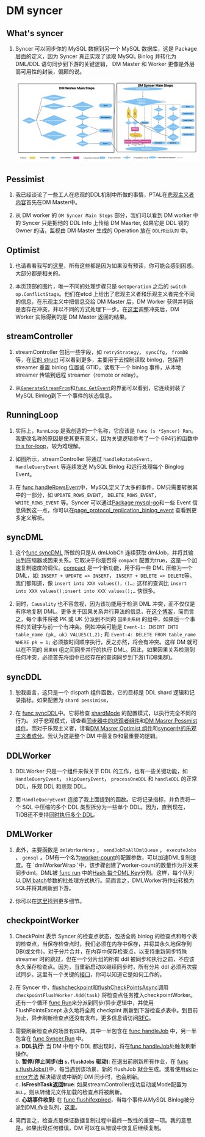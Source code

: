 # DM syncer

## What's syncer

1. Syncer 可以同步你的 MySQL 数据到另一个 MySQL 数据库，这是 Package 层面的定义，因为 Syncer 真正实现了读取 MySQL Binlog 并转化为 DML/DDL 语句同步到下游的关键逻辑， DM Master 和 Worker 更像是外层高可用性的封装，偏颇的说。

    ![DM_Worker_Components](../../../../../images/tidb/05TiDB-EcosystematicTools/5-4DM/03-DM_Worker_Components.jpeg)

## Pessimist

1. 我已经谈论了一些工人在悲观的DDL机制中所做的事情，PTAL在[悲观主义者内容](./03TiDB-DM%20Master.md)首先在DM Master中。

2. 从 DM worker 的 `DM Syncer Main Steps` 部分，我们可以看到 DM worker 中的 Syncer 只是把他的 DDL Info 上传给 DM Masrter, 如果它是 DDL 锁的 Owner 的话，监视由 DM Master 生成的 Operation 放在 `DDL作业队列` 中。

## Optimist

1. 也请看看我写的[这里](../5-4DM/03TiDB-DM%20Master.md)，所有这些都是因为如果没有预读，你可能会感到困惑。大部分都是相关的。

2. 本页顶部的图片，唯一不同的处理步骤只是 `GetOperation` 之后的 `switch op.ConflictStage`。他们在etcd 上给出了悲观主义者和乐观主义者完全不同的信息，在乐观主义中把信息交给 DM Master 后，DM Worker 获得并判断是否存在冲突，并以不同的方式处理下一步。在[这里](https://github.com/pingcap/tiflow/blob/c65e2b72198de10319008b31dcf13d51509ccfde/dm/syncer/ddl.go#L883)调整冲突后，DM Worker 实际得到的是 DM Master 返回的结果。

## streamController

1. streamController 包括一些字段，如 `retryStrategy`，  `syncCfg`，  `fromDB` 等，在[它的 struct](https://github.com/pingcap/tiflow/blob/c65e2b72198de10319008b31dcf13d51509ccfde/dm/syncer/binlogstream/streamer_controller.go#L131) 可以看到更多，主要用于去控制读取 binlog，包括将streamer 重置 binlog 位置或 GTID，读取下一个 binlog 事件，从本地 streamer 传输到远程 streamer（remote or relay）。

2. 从[`GenerateStreamFrom`](https://github.com/pingcap/tiflow/blob/c65e2b72198de10319008b31dcf13d51509ccfde/dm/syncer/binlogstream/streamer_controller.go#L54-L83)和[`func GetEvent`](https://github.com/pingcap/tiflow/blob/c65e2b72198de10319008b31dcf13d51509ccfde/dm/syncer/binlogstream/streamer_controller.go#L337)的界面可以看到，它连续封装了MySQL Binlog到下一个事件的状态信息。

## RunningLoop

1. 实际上，`RunnLoop` 是我创造的一个名称，它应该是 `func (s *Syncer) Run`。我更改名称的原因是使其更有意义，因为关键逻辑参考了一个 694行的函数中 [this for-loop](https://github.com/pingcap/tiflow/blob/c65e2b72198de10319008b31dcf13d51509ccfde/dm/syncer/syncer.go#L1968-L1969)，较为难理解。

2. 如图所示，streamController 将通过 `handleRotateEvent`， `HandleQueryEvent` 等连续发送 MySQL Binlog 和运行处理每个 Binglog Event。

3. 在 [func handleRowsEvent](https://github.com/pingcap/tiflow/blob/c65e2b72198de10319008b31dcf13d51509ccfde/dm/syncer/syncer.go#L2535)中，MySQL定义了太多的事件，DM只需要转换其中的一部分，如 `UPDATE_ROWS_EVENT`， `DELETE_ROWS_EVENT`，`WRITE_ROWS_EVENT` 等。Syncer 可以通过[Package mysql-go](https://github.com/go-mysql-org/go-mysql)和一些 Event 信息做到这一点，你可以在[page_protocol_replication_binlog_event](https://dev.mysql.com/doc/dev/mysql-server/latest/page_protocol_replication_binlog_event.html) 查看到更多定义解析。

## syncDML

1. 这个[func syncDML](https://github.com/pingcap/tiflow/blob/c65e2b72198de10319008b31dcf13d51509ccfde/dm/syncer/syncer.go#L1534) 所做的只是从 dmlJobCh 连续获取 dmlJob，并将其输出到压缩器或因果关系。它取决于你是否将 `compact` 配置为true，这是一个加速复制速度的调优。[compact](https://docs.pingcap.com/zh/tidb/stable/dm-dml-replication-logic#compactor) 是一个新功能，用于将一些 DML 压缩为一个 DML，如: `INSERT + UPDATE => INSERT`， `INSERT + DELETE => DELETE`等。我们都知道，像 `insert into XXX values()，()…;` 这样的查询比 `insert into XXX values();insert into XXX values();…` 快很多。

2. 同时，`Causality` 也不容忽视，因为该功能用于检测 DML 冲突，而不仅仅是有序地复制 DML。更多关于因果关系并行算法的信息，在[这个博客](https://cn.pingcap.com/blog/tidb-binlog-source-code-reading-8#%E5%B9%B6%E8%A1%8C%E6%89%A7%E8%A1%8CDML)，简而言之，每个事件将被 PK 或 UK 分派到不同的  `因果关系树`  的组中，如果后一个事件的关键字与前一个有冲突。例如冲突可能是 `Event-1: INSERT INTO table_name (pk, uk) VALUES(1,2);` 和 `Event-4: DELETE FROM table_name WHERE pk = 1;` 必须按时间顺序执行，反之亦然，将会有冲突。这样 DM 就可以在不同的  `因果树`  组之间同步并行的执行 DML。因此，如果因果关系检测到任何冲突，必须首先将组中已经存在的查询同步到下游(TiDB集群)。

## syncDDL

1. 恕我直言，这只是一个 dispath 组件函数，它的目标是 DDL shard 逻辑和记录指标。如果配置为 `shard pessimism`，

2. 在 [func syncDDL](https://github.com/pingcap/tiflow/blob/c65e2b72198de10319008b31dcf13d51509ccfde/dm/syncer/syncer.go#L1356)中。它将检查 [shardMode](https://docs.pingcap.com/tidb/stable/dm-shard-merge#configure-parameters) 的配置模式，以执行完全不同的行为。 对于悲观模式，请查看[同步器中的悲观者组件](#pessimist)和[DM Masrer Pessmist 组件](./03TiDB-DM%20Master.md)。而对于乐观主义者，请看[DM Masrer Optimist 组件](./03TiDB-DM%20Master.md)和[syncer中的乐观主义者成分](#optimist)。我认为这是整个 DM 中最复杂和最重要的逻辑。

## DDLWorker

1. DDLWorker 只是一个组件来做关于 DDL 的工作，也有一些关键功能，如 `HandleQueryEvent`， `skipQueryEvent`， `processOneDDL` 和 `handleDDL` 的正常 DDL，乐观 DDL 和悲观 DDL。

2. 而 `HandleQueryEvent` 连接了我上面提到的函数。它将记录指标，并负责将一个 SQL 中压缩的多个 DDL 类型拆分为一些单个 DDL。因为，直到现在，TiDB还不支持[同时执行多个 DDL](https://docs.pingcap.com/tidb/stable/dm-faq#if-a-statement-executed-upstream-contains-multiple-ddl-operations-does-dm-support-such-migration)。

## DMLWorker

1. 此外，主要函数是 `dmlWorkerWrap` ， `sendJobToAllDmlQueue` ， `executeJobs` ， `gensql` 。DM有一个名为[worker-count](https://docs.pingcap.com/zh/tidb/stable/dm-tune-configuration#worker-count)的配置参数，可以加速DML复制速度。在 `dmlWorkerWrap '中，该步骤创建了worker-count的数量作为并发来同步dml。DML被 [func run](https://github.com/pingcap/tiflow/blob/c65e2b72198de10319008b31dcf13d51509ccfde/dm/syncer/dml_worker.go#L101) 中的[Hash 每个DML Key](https://github.com/pingcap/tiflow/blob/c65e2b72198de10319008b31dcf13d51509ccfde/dm/syncer/dml_worker.go#L138)分割。这样，每个队列以 [DM batch](https://docs.pingcap.com/tidb/stable/dm-tune-configuration#batch)参数的批处理方式执行。简而言之，DMLWorker将作业转换为SQL并将其刷新到下游。

2. 你可以在[这里](https://github.com/pingcap/tiflow/blob/c65e2b72198de10319008b31dcf13d51509ccfde/dm/syncer/dml_worker.go#L33)找到更多细节。

## checkpointWorker

1. CheckPoint 表示 Syncer 的检查点状态，包括全局 binlog 的检查点和每个表的检查点，当保存检查点时，我们必须在内存中保存，并将其永久地保存到 DB(或文件)。对于分片合并，在内存中保存检查点，以支持重新同步特殊streamer 时的跳过，但在一个分片组的所有 ddl 被同步和执行之前，不应该永久保存检查点。因为，当重新启动以继续同步时，所有分片 ddl 必须再次尝试同步。这里有一个关键的[接口](https://github.com/pingcap/tiflow/blob/c65e2b72198de10319008b31dcf13d51509ccfde/dm/syncer/checkpoint.go#L227)，你可以知道它是如何工作的。

2. 在 Syncer 中，[flushcheckpoint](https://github.com/pingcap/tiflow/blob/c65e2b72198de10319008b31dcf13d51509ccfde/dm/syncer/syncer.go#L1187)和[flushCheckPointsAsync](https://github.com/pingcap/tiflow/blob/c65e2b72198de10319008b31dcf13d51509ccfde/dm/syncer/syncer.go#L1223)调用 `checkpointFlushWorker.Add(task)` 将检查点任务推入checkpointWorker。还有一个循环 [func Run](https://github.com/pingcap/tiflow/blob/c65e2b72198de10319008b31dcf13d51509ccfde/dm/syncer/checkpoint_flush_worker.go#L91)来分派到同步/异步逻辑中，并使用 FlushPointsExcept 永久地将全局 checkpint 刷新到下游检查点表中。到目前为止，异步刷新检查点还没有发布，更多信息请访问[RFC](https://github.com/pingcap/tiflow/blob/master/dm/docs/RFCS/20211012_async_checkpoint_flush.md)。

3. 需要刷新检查点的场景有四种。其中一半包含在 [func handleJob](https://github.com/pingcap/tiflow/blob/c65e2b72198de10319008b31dcf13d51509ccfde/dm/syncer/syncer.go#L1048) 中，另一半包含在 [func Syncer.Run](https://github.com/pingcap/tiflow/blob/c65e2b72198de10319008b31dcf13d51509ccfde/dm/syncer/syncer.go#L1654) 中。  
a. **DDL执行**: 当 DM 中每个 DDL 都出现时，将在[func handleJob](https://github.com/pingcap/tiflow/blob/c65e2b72198de10319008b31dcf13d51509ccfde/dm/syncer/syncer.go#L1101-L1142)处触发刷新操作。  
b. **暂停/停止同步(由 `s.flushJobs` 驱动)**: 在退出前刷新所有作业，在 [func s.flushJobs()](https://github.com/pingcap/tiflow/blob/c65e2b72198de10319008b31dcf13d51509ccfde/dm/syncer/syncer.go#L1870)中，每当遇到该场景，新的 flushJob 就会生成。或者使用[skip-error方法](https://github.com/pingcap/tiflow/blob/c65e2b72198de10319008b31dcf13d51509ccfde/dm/syncer/syncer.go#L2174-L2203) 解决错误或中断的 DM 同步时，也会刷新。  
c. **IsFreshTask返回true**: 如果streamController成功启动或Mode配置为 `ALL`，则从转储元文件加载的检查点将被刷新。  
d. **心跳事件收到**: 在 [func flushifexpired](https://github.com/pingcap/tiflow/blob/c65e2b72198de10319008b31dcf13d51509ccfde/dm/syncer/syncer.go#L1030)，当每个事件从MySQL Binlog被分派到DML作业队列，[这里](https://github.com/pingcap/tiflow/blob/c65e2b72198de10319008b31dcf13d51509ccfde/dm/syncer/syncer.go#L2614)。  

4. 简而言之，检查点是保证数据复制过程中最终一致性的重要一项。我的意思是，如果出现任何错误，DM 可以在从错误中恢复后继续复制。
